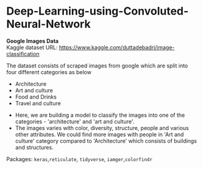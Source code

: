 # Deep-Learning-using-Convoluted-Neural-Network
**Google Images Data**  
Kaggle dataset URL: https://www.kaggle.com/duttadebadri/image-classification  


The dataset consists of scraped images from google which are split into four different categories as below  
* Architecture  
* Art and culture  
* Food and Drinks  
* Travel and culture  

- Here, we are building a model to classify the images into one of the categories - 'architecture' and 'art and culture'.  
- The images varies with color, diversity, structure, people and various other attributes. We could find more images with people in 'Art and culture' category compared to 'Architecture' which consists of buildings and structures.

Packages:
`keras`,`reticulate`, `tidyverse`, `iamger`,`colorfindr`  
